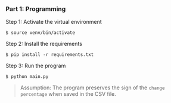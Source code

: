 ### Part 1: Programming

Step 1: Activate the virtual environment
```
$ source venv/bin/activate
```

Step 2: Install the requirements
```
$ pip install -r requirements.txt
```

Step 3: Run the program
```
$ python main.py
```


> Assumption: The program preserves the sign of the `change percentage` when saved in the CSV file.
